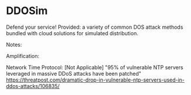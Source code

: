# DDOSim
Defend your service! Provided: a variety of common DOS attack methods bundled with cloud solutions for simulated distribution.



Notes:

Amplification:

Network Time Protocol: [Not Applicable]
"95% of vulnerable NTP servers leveraged in massive DDoS attacks have been patched"
https://threatpost.com/dramatic-drop-in-vulnerable-ntp-servers-used-in-ddos-attacks/106835/